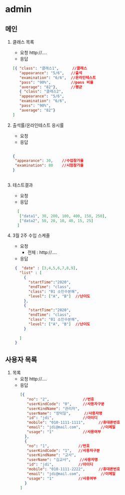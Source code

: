 
# admin
## 메인
  1. 클래스 목록
     - 요청
       http://....
     - 응답
      ```json
      [{ "class": "클래스1",      //클래스
         "appearance": "5/6",   //출석
         "examination": "6/6",  //온라인테스트
         "pass": "90%",         //pass 비율
         "average": "82"},      //평균
         { "class": "클래스2", 
         "appearance": "5/6", 
         "examination": "6/6", 
         "pass": "90%", 
         "average": "82"}
      ]
      ``` 
  2. 출석률/온라인테스트 응시률
     - 요청
     - 응답
      ```json
       
      {
       "appearance": 30,    //수업참가율
       "examination": 80    //시험참가율
      }
       
       ```
  3. 테스트결과
     - 요청
     - 응답
      ```json
        [
         ["data1", 30, 200, 100, 400, 150, 250],
         ["data2", 50, 20, 10, 40, 15, 25]
        ]
      ```


  4. 3월 2주 수입 스케줄
     - 요청
        * 전체 : http://....
     - 응답
      ```json
       {  "date" : [3,4,5,6,7,8,9],
         "list" : [
           {
             "startTime":"2020",
             "endTime": "class",
             "class": "01 소인수분해",
             "level": ["A", "B"]  //난이도
           },
           {
             "startTime":"2020",
             "endTime": "class",
             "class": "01 소인수분해",
             "level": ["A", "B"]  //난이도
           }
           
         ]
       }
      ```
## 사용자 목록
 1. 목록
    - 요청
       http://....
    - 응답
      ```json
      [{ 
         "no": "2",               //번호
         "userKindCode": "0",     //사용자구분
         "userKindName": "관리자",
         "userName": "장덕일",      //사용자명
         "id": "jdi",             //아이디
         "mobile": "010-1111-1111",      //휴대폰번호
         "email": "jdi@mail.com",         //이메일
         "usage": "1"             //사용여부
        },      
        { 
         "no": "1",             //번호
         "userKindCode": "1",   //사용자구분
         "userKindName": "교사",
         "userName": "김교사",    //사용자명
         "id": "jdi",           //아이디
         "mobile": "010-1111-2222",      //휴대폰번호
         "email": "jdi@mail.com",         //이메일
         "usage": "1"           //사용여부
        }
      ]